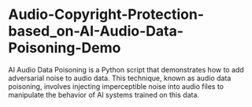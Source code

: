 # Audio-Copyright-Protection-based_on-AI-Audio-Data-Poisoning-Demo
AI Audio Data Poisoning is a Python script that demonstrates how to add adversarial noise to audio data. This technique, known as audio data poisoning, involves injecting imperceptible noise into audio files to manipulate the behavior of AI systems trained on this data.
